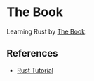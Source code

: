 # The Book

Learning Rust by [The Book](https://www.rust-lang.org/learn).

## References

- [Rust Tutorial](https://www.rust-lang.org/learn)
